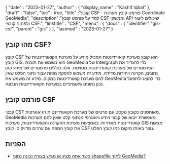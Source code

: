 {
  "date" : "2023-01-27",
  "author" : {
    "display_name" : "Kashif Iqbal"
},
  "draft" : "false",
  "toc" : true,
  "title" :"קובץ CSF - פורמט קובץ מערכת Coordinate GeoMedia",
  "description":"למד על פורמט קובץ CSF וממשקי API שיכולים ליצור ולפתוח קובצי CSF.",
  "linktitle" : "CSF",
  "menu" : {
    "docs" : {
      "identifier":"gis-csf",
      "parent" : "gis"
}
},
  "lastmod" : "2023-01-27"
}

## מהו קובץ CSF?

קובץ CSF הוא קובץ מערכת קואורדינטות המכיל מידע על מערכת הקואורדינטות של קובץ GIS. הוא משמש את תוכנת GeoMedia של Intergraph כדי להגדיר את הפרמטרים של מערכת קואורדינטות מסוימת. אלה כוללים פרמטרים של מידע כגון נתונים, הקרנה ויחידות מדידה. מידע זה משמש להפקת מפות עבור נתוני הפלט שאין להם מערכת קואורדינטות במקום. מידע זה משמש את GeoMedia כדי להציג ולתפעל נכון נתונים גיאוגרפיים במערכת הקואורדינטות הנכונה.

## פורמט קובץ CSF

קבצי CSF מאוחסנים כקובץ טקסט עם פרטים של מערכת הקואורדינטות הגיאוגרפית. GeoMedia מאפשרת ייבוא של קבצי מידע גיאוגרפי מנתוני קלט שאין להם מערכות קואורדינטות מוגדרות. באמצעות מערכת ההקרנה והקואורדינטות, מערכות GIS מציגות את קובץ המפה עם ערכים מדויקים. קובץ CSF נוצר באותו מיקום כמו קובץ הפלט.

## הפניות

* [כיצד אתה מציג או מגיש בצורה נכונה נתוני shapefile לתוך GeoMedia?](https://supportsi.hexagon.com/help/s/article/How-do-you-correctly-display-or-serve-shapefile-data-into?language=en_US)

